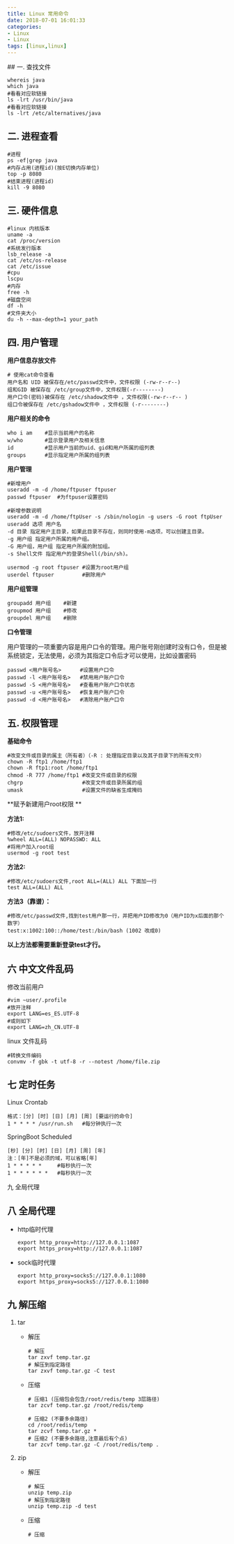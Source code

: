 ```yaml
---
title: Linux 常用命令
date: 2018-07-01 16:01:33
categories: 
- Linux 
- Linux
tags: [linux,linux]
---
```


<meta name="referrer" content="no-referrer" />
## 一. 查找文件

```shell
whereis java
which java
#看看对应软链接
ls -lrt /usr/bin/java
#看看对应软链接
ls -lrt /etc/alternatives/java
```

## 二. 进程查看

```shell
#进程
ps -ef|grep java
#内存占用(进程id)(按E切换内存单位)
top -p 8080
#结束进程(进程id)
kill -9 8080
```
## 三. 硬件信息
```shell
#linux 内核版本
uname -a
cat /proc/version
#系统发行版本
lsb_release -a
cat /etc/os-release
cat /etc/issue
#cpu
lscpu
#内存
free -h
#磁盘空间
df -h
#文件夹大小
du -h --max-depth=1 your_path
```

## 四. 用户管理

**用户信息存放文件**

```shell
# 使用cat命令查看
用户名和 UID 被保存在/etc/passwd文件中，文件权限 (-rw-r--r--)
组和GID 被保存在 /etc/group文件中，文件权限(-r--------)
用户口令(密码)被保存在 /etc/shadow文件中 ，文件权限(-rw-r--r-- )
组口令被保存在 /etc/gshadow文件中 ，文件权限 (-r--------)
```

**用户相关的命令**

```shell
who i am	#显示当前用户的名称
w/who		#显示登录用户及相关信息
id			#显示用户当前的uid、gid和用户所属的组列表
groups		#显示指定用户所属的组列表
```

**用户管理**

```shell
#新增用户
useradd -m -d /home/ftpuser ftpuser
passwd ftpuser	#为ftpuser设置密码

#新增参数说明
useradd -m -d /home/ftpUser -s /sbin/nologin -g users -G root ftpUser
useradd 选项 用户名
-d 目录 指定用户主目录，如果此目录不存在，则同时使用-m选项，可以创建主目录。
-g 用户组 指定用户所属的用户组。
-G 用户组，用户组 指定用户所属的附加组。
-s Shell文件 指定用户的登录Shell(/bin/sh)。

usermod -g root ftpuser	#设置为root用户组
userdel ftpuser			#删除用户
```
**用户组管理**

```shell
groupadd 用户组	#新建
groupmod 用户组	#修改
groupdel 用户组	#删除
```

**口令管理**

用户管理的一项重要内容是用户口令的管理。用户账号刚创建时没有口令，但是被系统锁定，无法使用，必须为其指定口令后才可以使用，比如设置密码

```shell
passwd <用户账号名>		#设置用户口令
passwd -l <用户账号名>	#禁用用户账户口令
passwd -S <用户账号名>	#查看用户账户口令状态
passwd -u <用户账号名>	#恢复用户账户口令
passwd -d <用户账号名>	#清除用户账户口令
```

## 五. 权限管理

**基础命令**

```shell
#改变文件或目录的属主（所有者）（-R : 处理指定目录以及其子目录下的所有文件）
chown -R ftp1 /home/ftp1
chown -R ftp1:root /home/ftp1
chmod -R 777 /home/ftp1	#改变文件或目录的权限
chgrp					#改变文件或目录所属的组
umask					#设置文件的缺省生成掩码
```

**赋予新建用户root权限 **

**方法1:**

```shell
#修改/etc/sudoers文件，放开注释
%wheel ALL=(ALL) NOPASSWD: ALL
#将用户加入root组
usermod -g root test
```

**方法2:**

```shell
#修改/etc/sudoers文件,root ALL=(ALL) ALL 下面加一行
test ALL=(ALL) ALL
```

**方法3（靠谱）：**

```shell
#修改/etc/passwd文件,找到test用户那一行，并把用户ID修改为0（用户ID为x后面的那个数字）
test:x:1002:100::/home/test:/bin/bash (1002 改成0)
```

**以上方法都需要重新登录test才行。**

## 六 中文文件乱码

修改当前用户

```
#vim ~user/.profile
#放开注释
export LANG=es_ES.UTF-8
#或则如下
export LANG=zh_CN.UTF-8
```

linux 文件乱码

```
#转换文件编码
convmv -f gbk -t utf-8 -r --notest /home/file.zip 
```

## 七 定时任务

Linux Crontab

```
格式：[分] [时] [日] [月] [周] [要运行的命令]
1 * * * * /usr/run.sh	#每分钟执行一次
```

SpringBoot Scheduled

```
[秒] [分] [时] [日] [月] [周] [年]
注：[年]不是必须的域，可以省略[年]
1 * * * * *		#每秒执行一次
1 * * * * * *	#每秒执行一次
```

九 全局代理

## 八 全局代理

- http临时代理

  ```
  export http_proxy=http://127.0.0.1:1087
  export https_proxy=http://127.0.0.1:1087
  ```

- sock临时代理

  ```
  export http_proxy=socks5://127.0.0.1:1080
  export https_proxy=socks5://127.0.0.1:1080
  ```

## 九 解压缩

1. tar

   - 解压

     ```
     # 解压
     tar zxvf temp.tar.gz
     # 解压到指定路径
     tar zxvf temp.tar.gz -C test
     ```

   - 压缩

     ```
     # 压缩1 (压缩包会包含/root/redis/temp 3层路径)
     tar zcvf temp.tar.gz /root/redis/temp
     
     # 压缩2 (不要多余路径)
     cd /root/redis/temp
     tar zcvf temp.tar.gz *
     # 压缩2 (不要多余路径,注意最后有个点)
     tar zcvf temp.tar.gz -C /root/redis/temp .
     ```

2. zip

   - 解压

     ```
     # 解压
     unzip temp.zip
     # 解压到指定路径
     unzip temp.zip -d test
     ```

   - 压缩

     ```
     # 压缩
     ```